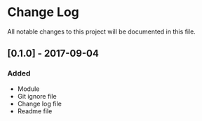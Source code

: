 # Change Log
All notable changes to this project will be documented in this file.

## [0.1.0] - 2017-09-04
### Added
- Module
- Git ignore file
- Change log file
- Readme file